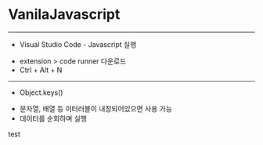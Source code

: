 # VanilaJavascript

- - - 
* Visual Studio Code - Javascript 실행
- extension > code runner 다운로드
- Ctrl + Alt + N

- - -

* Object.keys() 
- 문자열, 배열 등 이터러블이 내장되어있으면 사용 가능
- 데이터를 순회하며 실행


test